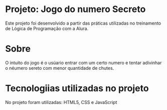 <h1>Projeto: Jogo do numero Secreto</h1>
Este projeto foi desenvolvido a partir das práticas utilizadas no treinamento de Lógica de Programação com a Alura.

<h1>Sobre</h1>
O intuito do jogo é o usúario entrar com um certo numero e tentar adivinhar o néumero sereto com menor quantidade de chutes.

<h1>Tecnologiias utilizadas no projeto</h1>
No projeto foram utilizadas: HTML5, CSS e JavaScript
